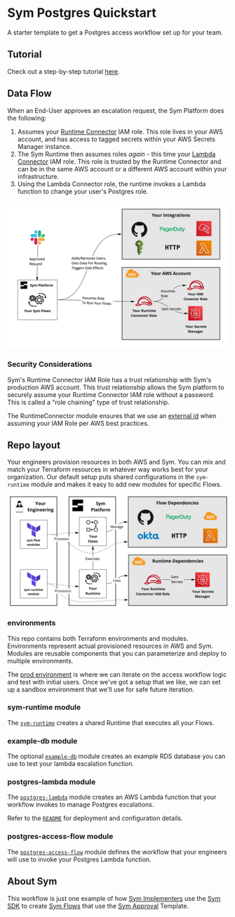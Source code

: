 # Sym Postgres Quickstart

A starter template to get a Postgres access workflow set up for your team.

## Tutorial

Check out a step-by-step tutorial [here](https://postgres.tutorials.symops.com).

## Data Flow

When an End-User approves an escalation request, the Sym Platform does the following:

1. Assumes your [Runtime Connector](https://docs.symops.com/docs/runtime-connector) IAM role. This role lives in your AWS account, and has access to tagged secrets within your AWS Secrets Manager instance.
2. The Sym Runtime then assumes roles _again_ - this time your [Lambda Connector](https://docs.symops.com/docs/lambda-connector) IAM role. This role is trusted by the Runtime Connector and can be in the same AWS account or a different AWS account within your infrastructure.
3. Using the Lambda Connector role, the runtime invokes a Lambda function to change your user's Postgres role.

![Data Flow](docs/SymDataFlow.jpg)

### Security Considerations

Sym's Runtime Connector IAM Role has a trust relationship with Sym's production AWS account. This trust relationship allows the Sym platform to securely assume your Runtime Connector IAM role without a password. This is called a "role chaining" type of trust relationship.

The RuntimeConnector module ensures that we use an [external id](https://docs.aws.amazon.com/IAM/latest/UserGuide/id_roles_create_for-user_externalid.html) when assuming your IAM Role per AWS best practices.

## Repo layout

Your engineers provision resources in both AWS and Sym. You can mix and match your Terraform resources in whatever way works best for your organization. Our default setup puts shared configurations in the `sym-runtime` module and makes it easy to add new modules for specific Flows.

![Provisioning Flow](docs/SymProvisioningFlow.jpg)

### environments

This repo contains both Terraform environments and modules. Environments represent actual provisioned resources in AWS and Sym. Modules are reusable components that you can parameterize and deploy to multiple environments.

The [prod environment](environments/prod) is where we can iterate on the access workflow logic and test with initial users. Once we've got a setup that we like, we can set up a sandbox environment that we'll use for safe future iteration.

### sym-runtime module

The [`sym-runtime`](modules/sym-runtime) creates a shared Runtime that executes all your Flows.

### example-db module

The optional [`example-db`](modules/example-db) module creates an example RDS database you can use to test your lambda escalation function.

### postgres-lambda module

The [`postgres-lambda`](modules/postgres-lambda) module creates an AWS Lambda function that your workflow invokes to manage Postgres escalations.

Refer to the [`README`](modules/postgres-lambda/README.md) for deployment and configuration details.

### postgres-access-flow module

The [`postgres-access-flow`](modules/postgres-access-flow) module defines the workflow that your engineers will use to invoke your Postgres Lambda function.

## About Sym

This workflow is just one example of how [Sym Implementers](https://docs.symops.com/docs/deploy-sym-platform) use the [Sym SDK](https://docs.symops.com/docs) to create [Sym Flows](https://docs.symops.com/docs/flows) that use the [Sym Approval](https://docs.symops.com/docs/sym-approval) Template.

